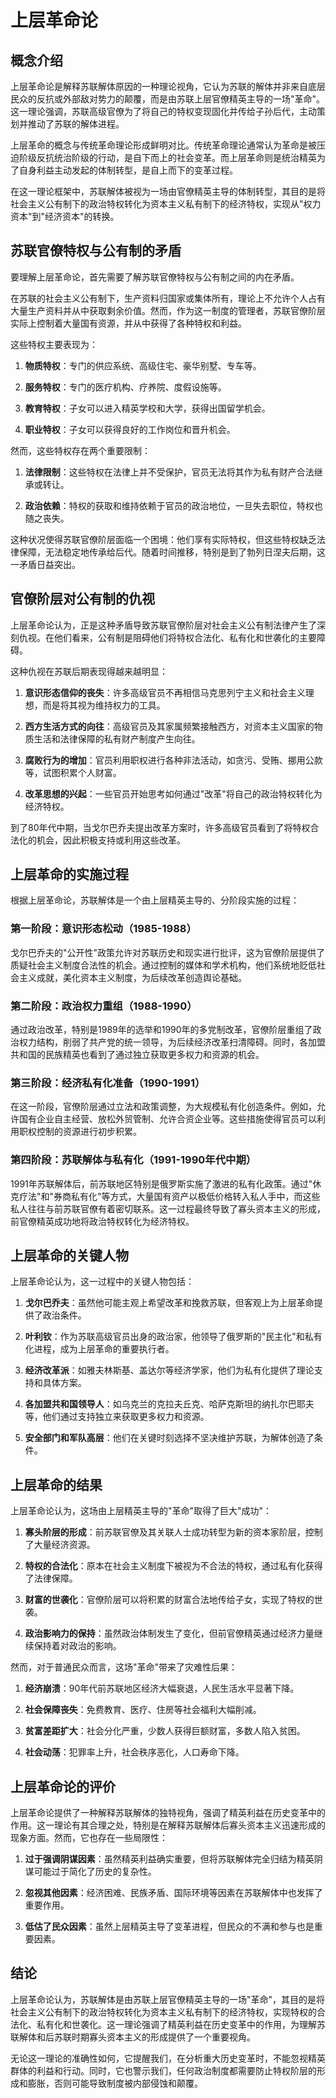 # 上层革命论

## 概念介绍

上层革命论是解释苏联解体原因的一种理论视角，它认为苏联的解体并非来自底层民众的反抗或外部敌对势力的颠覆，而是由苏联上层官僚精英主导的一场"革命"。这一理论强调，苏联高级官僚为了将自己的特权变现固化并传给子孙后代，主动策划并推动了苏联的解体进程。

上层革命的概念与传统革命理论形成鲜明对比。传统革命理论通常认为革命是被压迫阶级反抗统治阶级的行动，是自下而上的社会变革。而上层革命则是统治精英为了自身利益主动发起的体制转型，是自上而下的变革过程。

在这一理论框架中，苏联解体被视为一场由官僚精英主导的体制转型，其目的是将社会主义公有制下的政治特权转化为资本主义私有制下的经济特权，实现从"权力资本"到"经济资本"的转换。

## 苏联官僚特权与公有制的矛盾

要理解上层革命论，首先需要了解苏联官僚特权与公有制之间的内在矛盾。

在苏联的社会主义公有制下，生产资料归国家或集体所有，理论上不允许个人占有大量生产资料并从中获取剩余价值。然而，作为这一制度的管理者，苏联官僚阶层实际上控制着大量国有资源，并从中获得了各种特权和利益。

这些特权主要表现为：

1. **物质特权**：专门的供应系统、高级住宅、豪华别墅、专车等。

2. **服务特权**：专门的医疗机构、疗养院、度假设施等。

3. **教育特权**：子女可以进入精英学校和大学，获得出国留学机会。

4. **职业特权**：子女可以获得良好的工作岗位和晋升机会。

然而，这些特权存在两个重要限制：

1. **法律限制**：这些特权在法律上并不受保护，官员无法将其作为私有财产合法继承或转让。

2. **政治依赖**：特权的获取和维持依赖于官员的政治地位，一旦失去职位，特权也随之丧失。

这种状况使得苏联官僚阶层面临一个困境：他们享有实际特权，但这些特权缺乏法律保障，无法稳定地传承给后代。随着时间推移，特别是到了勃列日涅夫后期，这一矛盾日益突出。

## 官僚阶层对公有制的仇视

上层革命论认为，正是这种矛盾导致苏联官僚阶层对社会主义公有制法律产生了深刻仇视。在他们看来，公有制是阻碍他们将特权合法化、私有化和世袭化的主要障碍。

这种仇视在苏联后期表现得越来越明显：

1. **意识形态信仰的丧失**：许多高级官员不再相信马克思列宁主义和社会主义理想，而是将其视为维持权力的工具。

2. **西方生活方式的向往**：高级官员及其家属频繁接触西方，对资本主义国家的物质生活和法律保障的私有财产制度产生向往。

3. **腐败行为的增加**：官员利用职权进行各种非法活动，如贪污、受贿、挪用公款等，试图积累个人财富。

4. **改革思想的兴起**：一些官员开始思考如何通过"改革"将自己的政治特权转化为经济特权。

到了80年代中期，当戈尔巴乔夫提出改革方案时，许多高级官员看到了将特权合法化的机会，因此积极支持或利用这些改革。

## 上层革命的实施过程

根据上层革命论，苏联解体是一个由上层精英主导的、分阶段实施的过程：

### 第一阶段：意识形态松动（1985-1988）

戈尔巴乔夫的"公开性"政策允许对苏联历史和现实进行批评，这为官僚阶层提供了质疑社会主义制度合法性的机会。通过控制的媒体和学术机构，他们系统地贬低社会主义成就，美化资本主义制度，为后续改革创造舆论基础。

### 第二阶段：政治权力重组（1988-1990）

通过政治改革，特别是1989年的选举和1990年的多党制改革，官僚阶层重组了政治权力结构，削弱了共产党的统一领导，为后续经济改革扫清障碍。同时，各加盟共和国的民族精英也看到了通过独立获取更多权力和资源的机会。

### 第三阶段：经济私有化准备（1990-1991）

在这一阶段，官僚阶层通过立法和政策调整，为大规模私有化创造条件。例如，允许国有企业自主经营、放松外贸管制、允许合资企业等。这些措施使得官员可以利用职权控制的资源进行初步积累。

### 第四阶段：苏联解体与私有化（1991-1990年代中期）

1991年苏联解体后，前苏联地区特别是俄罗斯实施了激进的私有化政策。通过"休克疗法"和"券商私有化"等方式，大量国有资产以极低价格转入私人手中，而这些私人往往与前苏联官僚有着密切联系。这一过程最终导致了寡头资本主义的形成，前官僚精英成功地将政治特权转化为经济特权。

## 上层革命的关键人物

上层革命论认为，这一过程中的关键人物包括：

1. **戈尔巴乔夫**：虽然他可能主观上希望改革和挽救苏联，但客观上为上层革命提供了政治条件。

2. **叶利钦**：作为苏联高级官员出身的政治家，他领导了俄罗斯的"民主化"和私有化进程，成为上层革命的重要执行者。

3. **经济改革派**：如雅夫林斯基、盖达尔等经济学家，他们为私有化提供了理论支持和具体方案。

4. **各加盟共和国领导人**：如乌克兰的克拉夫丘克、哈萨克斯坦的纳扎尔巴耶夫等，他们通过支持独立来获取更多权力和资源。

5. **安全部门和军队高层**：他们在关键时刻选择不坚决维护苏联，为解体创造了条件。

## 上层革命的结果

上层革命论认为，这场由上层精英主导的"革命"取得了巨大"成功"：

1. **寡头阶层的形成**：前苏联官僚及其关联人士成功转型为新的资本家阶层，控制了大量经济资源。

2. **特权的合法化**：原本在社会主义制度下被视为不合法的特权，通过私有化获得了法律保障。

3. **财富的世袭化**：官僚阶层可以将积累的财富合法地传给子女，实现了特权的世袭。

4. **政治影响力的保持**：虽然政治体制发生了变化，但前官僚精英通过经济力量继续保持着对政治的影响。

然而，对于普通民众而言，这场"革命"带来了灾难性后果：

1. **经济崩溃**：90年代前苏联地区经济大幅衰退，人民生活水平显著下降。

2. **社会保障丧失**：免费教育、医疗、住房等社会福利大幅削减。

3. **贫富差距扩大**：社会分化严重，少数人获得巨额财富，多数人陷入贫困。

4. **社会动荡**：犯罪率上升，社会秩序恶化，人口寿命下降。

## 上层革命论的评价

上层革命论提供了一种解释苏联解体的独特视角，强调了精英利益在历史变革中的作用。这一理论有其合理之处，特别是在解释苏联解体后寡头资本主义迅速形成的现象方面。然而，它也存在一些局限性：

1. **过于强调阴谋因素**：虽然精英利益确实重要，但将苏联解体完全归结为精英阴谋可能过于简化了历史的复杂性。

2. **忽视其他因素**：经济困难、民族矛盾、国际环境等因素在苏联解体中也发挥了重要作用。

3. **低估了民众因素**：虽然上层精英主导了变革进程，但民众的不满和参与也是重要因素。

## 结论

上层革命论认为，苏联解体是由苏联上层官僚精英主导的一场"革命"，其目的是将社会主义公有制下的政治特权转化为资本主义私有制下的经济特权，实现特权的合法化、私有化和世袭化。这一理论强调了精英利益在历史变革中的作用，为理解苏联解体和后苏联时期寡头资本主义的形成提供了一个重要视角。

无论这一理论的准确性如何，它提醒我们，在分析重大历史变革时，不能忽视精英群体的利益和行动。同时，它也警示我们，任何政治制度都需要防止特权阶层的形成和膨胀，否则可能导致制度被内部侵蚀和颠覆。